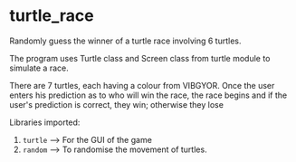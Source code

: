 # turtle_race
Randomly guess the winner of a turtle race involving 6 turtles.

The program uses Turtle class and Screen class from turtle module to simulate a race. 

There are 7 turtles, each having a colour from VIBGYOR. Once the user enters his prediction as to who will win the race, the race begins and if the user's prediction is correct, they win; otherwise they lose

Libraries imported:
1. `turtle`  --> For the GUI of the game
2. `random` -->  To randomise the movement of turtles.
